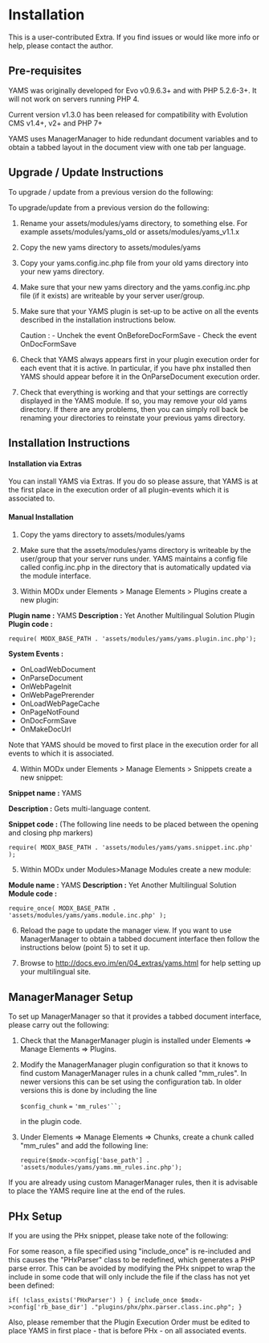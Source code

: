 Installation
============

This is a user-contributed Extra. If you find issues or would like more info or help, please contact the author.

Pre-requisites
--------------

YAMS was originally developed for Evo v0.9.6.3+ and with PHP 5.2.6-3+. It will not work on servers running PHP 4.

Current version v1.3.0 has been released for compatibility with Evolution CMS v1.4+, v2+ and PHP 7+

YAMS uses ManagerManager to hide redundant document variables and to obtain a tabbed layout in the document view with one tab per language.

Upgrade / Update Instructions
-----------------------------

To upgrade / update from a previous version do the following:

To upgrade/update from a previous version do the following:

1. Rename your assets/modules/yams directory, to something else. For example
   assets/modules/yams_old or assets/modules/yams_v1.1.x

2. Copy the new yams directory to assets/modules/yams

3. Copy your yams.config.inc.php file from your old yams directory into your
   new yams directory.

4. Make sure that your new yams directory and the yams.config.inc.php file (if
   it exists) are writeable by your server user/group.

5. Make sure that your YAMS plugin is set-up to be active on all the events
   described in the installation instructions below.

   Caution :
		- Unchek the event OnBeforeDocFormSave
		- Check the event OnDocFormSave

6. Check that YAMS always appears first in your plugin execution order for
   each event that it is active. In particular, if you have phx installed then
   YAMS should appear before it in the OnParseDocument execution order.

7. Check that everything is working and that your settings are correctly
   displayed in the YAMS module. If so, you may remove your old yams directory.
   If there are any problems, then you can simply roll back be renaming your
   directories to reinstate your previous yams directory.


Installation Instructions
-------------------------

#### Installation via Extras

You can install YAMS via Extras. If you do so please assure, that YAMS is at the first
place in the execution order of all plugin-events which it is associated to.

#### Manual Installation

1. Copy the yams directory to assets/modules/yams

2. Make sure that the assets/modules/yams directory is writeable by the
user/group that your server runs under. YAMS maintains a config file called
config.inc.php in the directory that is automatically updated via the module
interface.

3. Within MODx under Elements > Manage Elements > Plugins create a new plugin:

**Plugin name :** YAMS
**Description :** Yet Another Multilingual Solution Plugin
**Plugin code :**

`require( MODX_BASE_PATH . 'assets/modules/yams/yams.plugin.inc.php');`

**System Events :**
  - OnLoadWebDocument
  - OnParseDocument
  - OnWebPageInit
  - OnWebPagePrerender
  - OnLoadWebPageCache
  - OnPageNotFound
  - OnDocFormSave
  - OnMakeDocUrl

Note that YAMS should be moved to first place in the execution order for all events to which it is associated.

4. Within MODx under Elements > Manage Elements > Snippets create a new snippet:

**Snippet name :**  YAMS

**Description :**  Gets multi-language content.

**Snippet code :** (The following line needs to be placed between the opening and closing php markers)

`require( MODX_BASE_PATH . 'assets/modules/yams/yams.snippet.inc.php' );`

5. Within MODx under Modules>Manage Modules create a new module:

**Module name :** YAMS
**Description :** Yet Another Multilingual Solution
**Module code :**

`require_once( MODX_BASE_PATH . 'assets/modules/yams/yams.module.inc.php' );`

6. Reload the page to update the manager view. If you want to use ManagerManager to obtain a tabbed document interface then follow the instructions below (point 5) to set it up.

7. Browse to
   http://docs.evo.im/en/04_extras/yams.html
   for help setting up your multilingual site.


ManagerManager Setup
--------------------

To set up ManagerManager so that it provides a tabbed document interface, please carry out the following:

1.  Check that the ManagerManager plugin is installed under Elements => Manage Elements => Plugins.

2.  Modify the ManagerManager plugin configuration so that it knows to find custom ManagerManager rules in a chunk called "mm\_rules". In newer versions this can be set using the configuration tab. In older versions this is done by including the line

    `$config_chunk` `=` `'mm_rules'``;`

    in the plugin code.

3.  Under Elements => Manage Elements => Chunks, create a chunk called "mm\_rules" and add the following line:

    `require($modx->config['base_path'] . 'assets/modules/yams/yams.mm_rules.inc.php');`

If you are already using custom ManagerManager rules, then it is advisable to place the YAMS require line at the end of the rules.


PHx Setup
---------

If you are using the PHx snippet, please take note of the following:

For some reason, a file specified using "include\_once" is re-included and this causes the "PHxParser" class to be redefined, which generates a PHP parse error. This can be avoided by modifying the PHx snippet to wrap the include in some code that will only include the file if the class has not yet been defined:


`if( !class_exists('PHxParser') )
{
  include_once $modx->config['rb_base_dir'] ."plugins/phx/phx.parser.class.inc.php";
}`

Also, please remember that the Plugin Execution Order must be edited to place YAMS in first place - that is before PHx - on all associated events.
